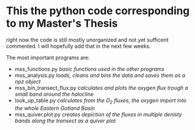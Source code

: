 # This the python code corresponding to my Master's Thesis 

right now the code is still mostly unorganized and not yet sufficent commented. I will hopefully add that in the next few weeks.


The most important programs are:

- mss_functions.py *basic functions used in the other programs*
- mss_analysis.py *loads, cleans  and bins the data and saves them as a npz object*
- mss_bin_transect_flux.py *calculates and plots the oxygen flux trough a small band around the halocline*
- look_up_table.py *calculates from the O<sub>2</sub> fluxes, the oxygen import into the whole Eastern Gotland Basin*
- mss_quiver.plot.py *creates depiction of the fluxes in multiple denisty bands along the transect as a quiver plot*
